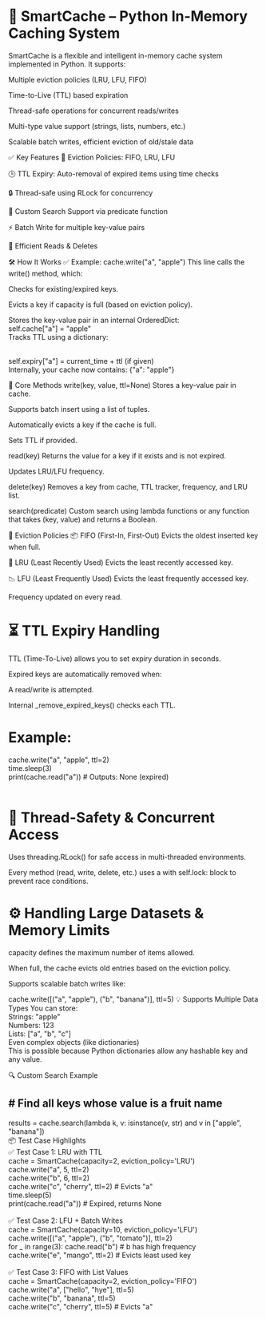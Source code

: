 <h1>🧠 SmartCache – Python In-Memory Caching System</h1>
SmartCache is a flexible and intelligent in-memory cache system implemented in Python. It supports:

Multiple eviction policies (LRU, LFU, FIFO)

Time-to-Live (TTL) based expiration

Thread-safe operations for concurrent reads/writes

Multi-type value support (strings, lists, numbers, etc.)

Scalable batch writes, efficient eviction of old/stale data

✅ Key Features
🔁 Eviction Policies: FIFO, LRU, LFU

🕒 TTL Expiry: Auto-removal of expired items using time checks

🔒 Thread-safe using RLock for concurrency

🧠 Custom Search Support via predicate function

⚡ Batch Write for multiple key-value pairs

🔎 Efficient Reads & Deletes

🛠️ How It Works
✅ Example: cache.write("a", "apple")
This line calls the write() method, which:

Checks for existing/expired keys.

Evicts a key if capacity is full (based on eviction policy).

Stores the key-value pair in an internal OrderedDict:
<br>
self.cache["a"] = "apple"<br>
Tracks TTL using a dictionary:

<br>
self.expiry["a"] = current_time + ttl (if given)<br>
Internally, your cache now contains: {"a": "apple"}

🔑 Core Methods
write(key, value, ttl=None)
Stores a key-value pair in cache.

Supports batch insert using a list of tuples.

Automatically evicts a key if the cache is full.

Sets TTL if provided.<br>

read(key)
Returns the value for a key if it exists and is not expired.

Updates LRU/LFU frequency.<br>

delete(key)
Removes a key from cache, TTL tracker, frequency, and LRU list.<br>

search(predicate)
Custom search using lambda functions or any function that takes (key, value) and returns a Boolean.<br>

🔁 Eviction Policies
📦 FIFO (First-In, First-Out)
Evicts the oldest inserted key when full.

📌 LRU (Least Recently Used)
Evicts the least recently accessed key.

📉 LFU (Least Frequently Used)
Evicts the least frequently accessed key.

Frequency updated on every read.

<h1>⏳ TTL Expiry Handling</h1>
TTL (Time-To-Live) allows you to set expiry duration in seconds.

Expired keys are automatically removed when:

A read/write is attempted.

Internal _remove_expired_keys() checks each TTL.

<h1>Example:</h1>
cache.write("a", "apple", ttl=2)<br>
time.sleep(3)<br>
print(cache.read("a"))  # Outputs: None (expired)<br><br>
<h1>🧵 Thread-Safety & Concurrent Access</h1>
Uses threading.RLock() for safe access in multi-threaded environments.

Every method (read, write, delete, etc.) uses a with self.lock: block to prevent race conditions.

<h1>⚙️ Handling Large Datasets & Memory Limits</h1>
capacity defines the maximum number of items allowed.

When full, the cache evicts old entries based on the eviction policy.

Supports scalable batch writes like:

cache.write([("a", "apple"), ("b", "banana")], ttl=5)
💡 Supports Multiple Data Types
You can store:
<br>
Strings: "apple"
<br>
Numbers: 123
<br>
Lists: ["a", "b", "c"]
<br>
Even complex objects (like dictionaries)
<br>
This is possible because Python dictionaries allow any hashable key and any value.

🔍 Custom Search Example

<h2># Find all keys whose value is a fruit name<br></h2>
results = cache.search(lambda k, v: isinstance(v, str) and v in ["apple", "banana"])<br>
📦 Test Case Highlights<br>
✅ Test Case 1: LRU with TTL
<br>
cache = SmartCache(capacity=2, eviction_policy='LRU')<br>
cache.write("a", 5, ttl=2)<br>
cache.write("b", 6, ttl=2)<br>
cache.write("c", "cherry", ttl=2)  # Evicts "a"<br>
time.sleep(5)<br>
print(cache.read("a"))  # Expired, returns None<br><br>
✅ Test Case 2: LFU + Batch Writes
<br>
cache = SmartCache(capacity=10, eviction_policy='LFU')<br>
cache.write([("a", "apple"), ("b", "tomato")], ttl=2)<br>
for _ in range(3): cache.read("b")  # b has high frequency<br>
cache.write("e", "mango", ttl=2)    # Evicts least used key<br><br>
✅ Test Case 3: FIFO with List Values
<br>
cache = SmartCache(capacity=2, eviction_policy='FIFO')<br>
cache.write("a", ["hello", "hye"], ttl=5)<br>
cache.write("b", "banana", ttl=5)<br>
cache.write("c", "cherry", ttl=5)  # Evicts "a"
